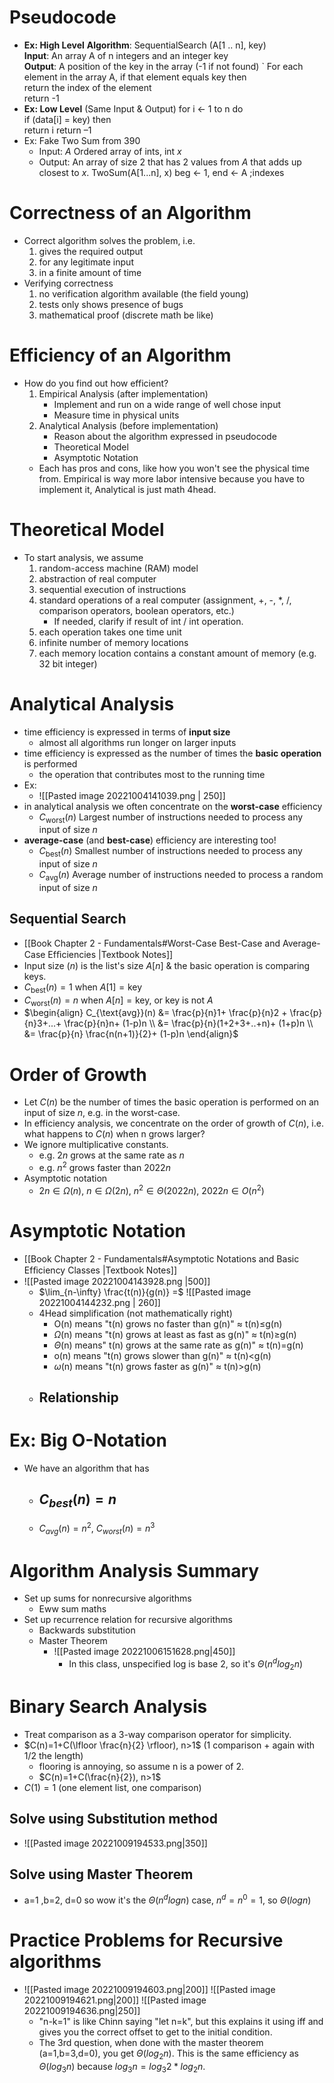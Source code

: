 # Pseudocode
- **Ex: High Level**
	**Algorithm**: SequentialSearch (A\[1 .. n], key)  
	**Input**: An array A of n integers and an integer key  
	**Output**: A position of the key in the array (-1 if not found) `
	For each element in the array A,
		if that element equals key then  
			return the index of the element  
	return -1
- **Ex: Low Level**
	(Same Input & Output)
	for i ← 1 to n do  
		if (data\[i] = key) then  
			return i
	return –1
- Ex: Fake Two Sum from 390
	- Input: $A$ Ordered array of ints, int $x$
	- Output: An array of size 2 that has 2 values from $A$ that adds up closest to $x$.
	TwoSum(A\[1...n], x)
		beg ← 1, end ← A ;indexes
# Correctness of an Algorithm
- Correct algorithm solves the problem, i.e.  
	1. gives the required output
	2. for any legitimate input
	3. in a finite amount of time
- Verifying correctness
	1. no verification algorithm available (the field young)
	2. tests only shows presence of bugs
	3. mathematical proof (discrete math be like)
# Efficiency of an Algorithm
- How do you find out how efficient?
	1. Empirical Analysis (after implementation)
		- Implement and run on a wide range of well chose input
		- Measure time in physical units
	2. Analytical Analysis (before implementation)
		- Reason about the algorithm expressed in pseudocode
		- Theoretical Model
		- Asymptotic Notation
	- Each has pros and cons, like how you won't see the physical time from. Empirical is way more labor intensive because you have to implement it, Analytical is just math 4head.
# Theoretical Model
- To start analysis, we assume
	1. random-access machine (RAM) model
	2. abstraction of real computer
	3. sequential execution of instructions
	4. standard operations of a real computer (assignment, +, -, *, /, comparison operators, boolean operators, etc.)
		- If needed, clarify if result of int / int operation.
	5. each operation takes one time unit
	6. infinite number of memory locations  
	7. each memory location contains a constant amount of memory (e.g. 32 bit integer)
# Analytical Analysis
- time efficiency is expressed in terms of **input size**
	- almost all algorithms run longer on larger inputs
- time efficiency is expressed as the number of times the **basic operation** is performed
	- the operation that contributes most to the running time
- Ex:
	- ![[Pasted image 20221004141039.png | 250]]
- in analytical analysis we often concentrate on the **worst-case** efficiency
	- $C_{\text{worst}}(n)$ Largest number of instructions needed to process any input of size $n$
- **average-case** (and **best-case**) efficiency are interesting too!
	- $C_{\text{best}}(n)$ Smallest number of instructions needed to process any input of size $n$
	- $C_{\text{avg}}(n)$ Average number of instructions needed to process a random input of size $n$
## Sequential Search 
- [[Book Chapter 2 - Fundamentals#Worst-Case Best-Case and Average-Case Efﬁciencies |Textbook Notes]]
- Input size ($n$) is the list's size $A[n]$ & the basic operation is comparing $\text{key}$s.
- $C_{\text{best}}(n) = 1$ when $A[1] = \text{key}$
- $C_{\text{worst}}(n) = n$ when  $A[n] = \text{key}$, or $\text{key}$ is not $A$
- $\begin{align} C_{\text{avg}}(n) &= \frac{p}{n}1+ \frac{p}{n}2 + \frac{p}{n}3+...+ \frac{p}{n}n+ (1-p)n \\ &= \frac{p}{n}(1+2+3+..+n)+ (1+p)n \\ &= \frac{p}{n} \frac{n(n+1)}{2}+ (1-p)n \end{align}$
# Order of Growth
- Let $C(n)$ be the number of times the basic operation is performed on an input of size $n$, e.g. in the worst-case.
- In efficiency analysis, we concentrate on the order of growth of $C(n)$, i.e. what happens to $C(n)$ when n grows larger?
- We ignore multiplicative constants.
	- e.g. $2n$ grows at the same rate as $n$
	- e.g. $n^2$ grows faster than $2022n$
- Asymptotic notation
	- $2n \in \Omega(n)$, $n \in \Omega(2n)$, $n^{2}\in \Theta(2022n)$, $2022n \in O(n^2)$
# Asymptotic Notation
- [[Book Chapter 2 - Fundamentals#Asymptotic Notations and Basic Efﬁciency Classes |Textbook Notes]]
- ![[Pasted image 20221004143928.png |500]]
	- $\lim_{n-\infty} \frac{t(n)}{g(n)} =$ ![[Pasted image 20221004144232.png | 260]]
	- 4Head simplification (not mathematically right)
		- O(n) means "t(n) grows no faster than g(n)" $\approx$ t(n)$\leq$g(n)
		- $\Omega$(n) means "t(n) grows at least as fast as g(n)" $\approx$ t(n)$\geq$g(n)
		- $\Theta$(n) means" t(n) grows at the same rate as g(n)" $\approx$ t(n)=g(n)
		- o(n) means "t(n) grows slower than g(n)" $\approx$ t(n)<g(n)
		- $\omega$(n) means "t(n) grows faster as g(n)" $\approx$ t(n)>g(n)
	- Relationship
		- 
# Ex: Big O-Notation
- We have an algorithm that has
	- $C_{best}(n)= n$
		- 
	-  $C_{avg}(n)=n^2$, $C_{worst}(n)=n^3$
# Algorithm Analysis Summary
- Set up sums for nonrecursive algorithms
	- Eww sum maths
- Set up recurrence relation for recursive algorithms
	- Backwards substitution
	- Master Theorem
		- ![[Pasted image 20221006151628.png|450]]
			- In this class, unspecified log is base 2, so it's $\Theta(n^{d}log_{2}{n})$
# Binary Search Analysis
- Treat comparison as a 3-way comparison operator for simplicity.
- $C(n)=1+C(\lfloor \frac{n}{2} \rfloor), n>1$ (1 comparison + again with 1/2 the length)
	- flooring is annoying, so assume n is a power of 2.
	- $C(n)=1+C(\frac{n}{2}), n>1$
- $C(1)=1$ (one element list, one comparison)
## Solve using Substitution method
- ![[Pasted image 20221009194533.png|350]]
## Solve using Master Theorem
- a=1 ,b=2, d=0 so wow it's the $\Theta(n^{d}log{n})$ case, $n^d=n^0=1$, so $\Theta(log{n})$
# Practice Problems for Recursive algorithms
- ![[Pasted image 20221009194603.png|200]]  ![[Pasted image 20221009194621.png|200]]  ![[Pasted image 20221009194636.png|250]]
	- "n-k=1" is like Chinn saying "let n=k", but this explains it using iff and gives you the correct offset to get to the initial condition.
	- The 3rd question, when done with the master theorem (a=1,b=3,d=0), you get $\Theta(log_2{n})$. This is the same efficiency as $\Theta(log_3{n})$ because $log_{3}{n}=log_3{2}*log_2{n}$.
